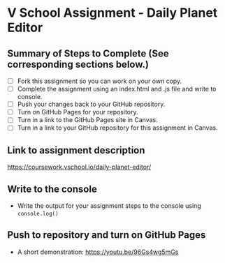 # V School Assignment - Daily Planet Editor

## Summary of Steps to Complete (See corresponding sections below.)

- [ ] Fork this assignment so you can work on your own copy.
- [ ] Complete the assignment using an index.html and .js file and write to console.
- [ ] Push your changes back to your GitHub repository.
- [ ] Turn on GitHub Pages for your repository.
- [ ] Turn in a link to the GitHub Pages site in Canvas.
- [ ] Turn in a link to your GitHub repository for this assignment in Canvas.

## Link to assignment description
https://coursework.vschool.io/daily-planet-editor/

## Write to the console

* Write the output for your assignment steps to the console using `console.log()`

## Push to repository and turn on GitHub Pages

* A short demonstration: https://youtu.be/96Gs4wg5mGs
